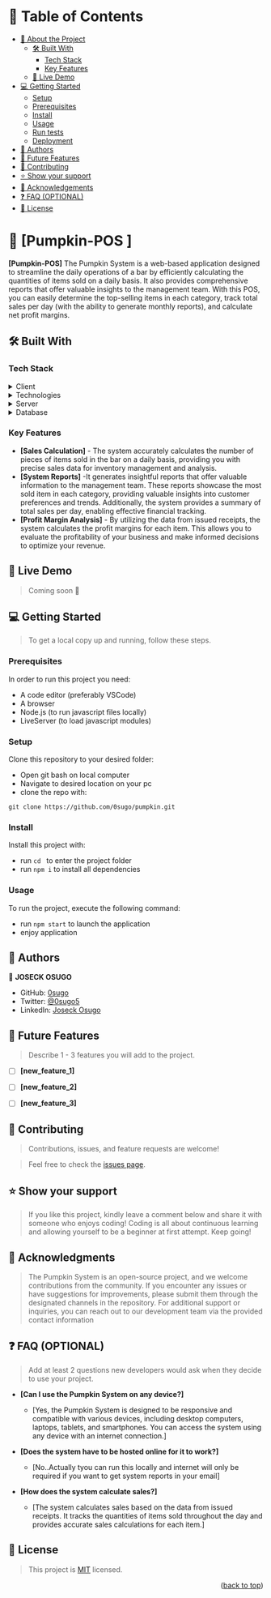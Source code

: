 <!-- TABLE OF CONTENTS -->

# 📗 Table of Contents

- [📖 About the Project](#about-project)
  - [🛠 Built With](#built-with)
    - [Tech Stack](#tech-stack)
    - [Key Features](#key-features)
  - [🚀 Live Demo](#live-demo)
- [💻 Getting Started](#getting-started)
  - [Setup](#setup)
  - [Prerequisites](#prerequisites)
  - [Install](#install)
  - [Usage](#usage)
  - [Run tests](#run-tests)
  - [Deployment](#triangular_flag_on_post-deployment)
- [👥 Authors](#authors)
- [🔭 Future Features](#future-features)
- [🤝 Contributing](#contributing)
- [⭐️ Show your support](#support)
- [🙏 Acknowledgements](#acknowledgements)
- [❓ FAQ (OPTIONAL)](#faq)
- [📝 License](#license)

<!-- PROJECT DESCRIPTION -->

# 📖 [Pumpkin-POS ] <a name="about-project"></a>

**[Pumpkin-POS]** The Pumpkin System is a web-based application designed to streamline the daily operations of a bar by efficiently calculating the quantities of items sold on a daily basis. It also provides comprehensive reports that offer valuable insights to the management team. With this POS, you can easily determine the top-selling items in each category, track total sales per day (with the ability to generate monthly reports), and calculate net profit margins.



## 🛠 Built With <a name="built-with"></a>

### Tech Stack <a name="tech-stack"></a>

<details>
  <summary>Client</summary>
   <ul>
    <li><a href="https://developer.mozilla.org/en-US/docs/Web/HTML">HTML</a></li>
    <li><a href="https://developer.mozilla.org/en-US/docs/Web/CSS">CSS</a></li>
    <li><a href="https://developer.mozilla.org/en-US/docs/Web/JavaScript">JavaScript</a></li>    
  </ul>
</details>

<details>
<summary>Technologies</summary>
  <ul>
    <li><a href="https://create-react-app.dev">React</a></li>
  </ul>
</details>

<details>
  <summary>Server</summary>
  <ul>
    <li><a href="https://expressjs.com/">Express.js</a></li>
  </ul>
</details>

<details>
<summary>Database</summary>
  <ul>
    <li><a href="https://www.postgresql.org/">PostgreSQL</a></li>
  </ul>
</details>

<!-- Features -->

### Key Features <a name="key-features"></a>

- **[Sales Calculation]** - The system accurately calculates the number of pieces of items sold in the bar on a daily basis, providing you with precise sales data for inventory management and analysis.
- **[System Reports]** -It generates insightful reports that offer valuable information to the management team. These reports showcase the most sold item in each category, providing valuable insights into customer preferences and trends. Additionally, the system provides a summary of total sales per day, enabling effective financial tracking.
- **[Profit Margin Analysis]** - By utilizing the data from issued receipts, the system calculates the profit margins for each item. This allows you to evaluate the profitability of your business and make informed decisions to optimize your revenue.


<!-- LIVE DEMO -->

## 🚀 Live Demo <a name="live-demo"></a>

> Coming soon 🚀 

<!-- - [Live Demo Link](https://yourdeployedapplicationlink.com) -->

<!-- GETTING STARTED -->

## 💻 Getting Started <a name="getting-started"></a>

> To get a local copy up and running, follow these steps.

### Prerequisites

In order to run this project you need:
- A code editor (preferably VSCode)
- A browser
- Node.js (to run javascript files locally)
- LiveServer (to load javascript modules)

<!--
Example command:

```sh
 gem install rails
```
 -->

### Setup
Clone this repository to your desired folder:

- Open git bash on local computer
- Navigate to desired location on your pc
- clone the repo with: 

```git clone https://github.com/0sugo/pumpkin.git```

<!--
Example commands:

```sh
  cd my-folder
  git clone git@github.com:myaccount/my-project.git
```
--->

### Install

Install this project with:

- run ```cd ``` to enter the project folder
- run ```npm i``` to install all dependencies

<!--
Example command:

```sh
  cd my-project
  gem install
```
--->

### Usage

To run the project, execute the following command:

- run ```npm start``` to launch the application
- enjoy application

<!--
Example command:

```sh
  rails server
```
--->

<!-- AUTHORS -->

## 👥 Authors <a name="authors"></a>

👤 **JOSECK OSUGO**

- GitHub: [0sugo](https://github.com/0sugo)
- Twitter: [@0sugo5](https://twitter.com/osugo5)
- LinkedIn: [Joseck Osugo](https://www.linkedin.com/in/joseck-osugo-873b0618a/)



<!-- FUTURE FEATURES -->

## 🔭 Future Features <a name="future-features"></a>

> Describe 1 - 3 features you will add to the project.

- [ ] **[new_feature_1]**
- [ ] **[new_feature_2]**
- [ ] **[new_feature_3]**


<!-- CONTRIBUTING -->

## 🤝 Contributing <a name="contributing"></a>

> Contributions, issues, and feature requests are welcome!

> Feel free to check the [issues page](../../issues/).


<!-- SUPPORT -->

## ⭐️ Show your support <a name="support"></a>

> If you like this project, kindly leave a comment below and share it with someone who enjoys coding! Coding is all about continuous learning and allowing yourself to be a beginner at first attempt. Keep going! 


<!-- ACKNOWLEDGEMENTS -->

## 🙏 Acknowledgments <a name="acknowledgements"></a>

> The Pumpkin System is an open-source project, and we welcome contributions from the community. If you encounter any issues or have suggestions for improvements, please submit them through the designated channels in the repository. For additional support or inquiries, you can reach out to our development team via the provided contact information

<!-- FAQ (optional) -->

## ❓ FAQ (OPTIONAL) <a name="faq"></a>

> Add at least 2 questions new developers would ask when they decide to use your project.

- **[Can I use the Pumpkin System on any device?]**

  - [Yes, the Pumpkin System is designed to be responsive and compatible with various devices, including desktop computers, laptops, tablets, and smartphones. You can access the system using any device with an internet connection.]

- **[Does the system have to be hosted online for it to work?]**
  - [No..Actually tyou can run this locally and internet will only be required if you want to get system reports in your email]
- **[How does the system calculate sales?]**
  - [The system calculates sales based on the data from issued receipts. It tracks the quantities of items sold throughout the day and provides accurate sales calculations for each item.]

<!-- LICENSE -->

## 📝 License <a name="license"></a>

> This project is [MIT](./LICENSE) licensed.

<p align="right">(<a href="#readme-top">back to top</a>)</p>

